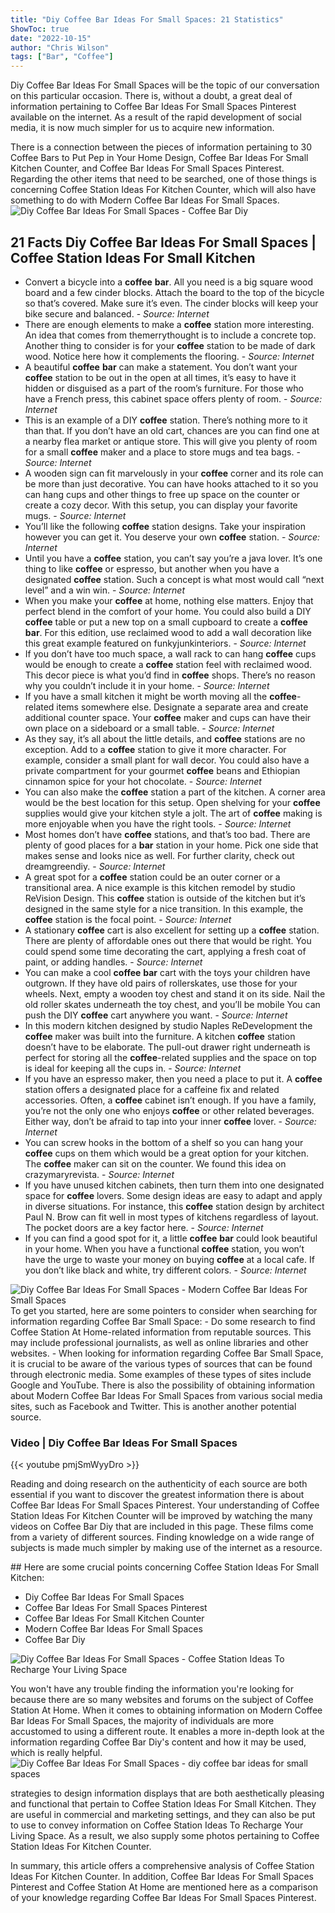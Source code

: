 ```yaml
---
title: "Diy Coffee Bar Ideas For Small Spaces: 21 Statistics"
ShowToc: true 
date: "2022-10-15"
author: "Chris Wilson" 
tags: ["Bar", "Coffee"]
---
```


Diy Coffee Bar Ideas For Small Spaces will be the topic of our conversation on this particular occasion. There is, without a doubt, a great deal of information pertaining to Coffee Bar Ideas For Small Spaces Pinterest available on the internet. As a result of the rapid development of social media, it is now much simpler for us to acquire new information.

There is a connection between the pieces of information pertaining to 30 Coffee Bars to Put Pep in Your Home Design, Coffee Bar Ideas For Small Kitchen Counter, and Coffee Bar Ideas For Small Spaces Pinterest. Regarding the other items that need to be searched, one of those things is concerning Coffee Station Ideas For Kitchen Counter, which will also have something to do with Modern Coffee Bar Ideas For Small Spaces.
<img loading="lazy" src="http://www.architectureartdesigns.com/wp-content/uploads/2016/10/3-15.jpg" onerror="this.onerror=null;this.src='https://blogger.googleusercontent.com/img/a/AVvXsEhe7F7TRXHtjiKvHb5vS7DmnxvpHiDyoYyYvm1nHB3Qp2_w3BnM6A2eq4v7FYxCC9bfZt3a9vIMtAYEKUiaDQbHMg-ViyGmRIj39MLp0bGFfgfYw1Dc9q_H-T0wiTm3l0Uq42dETrN9eC8aGJ9_IORZsxST1AcLR7np1koOfcc7tnHa4S8Mwz_xD9d0=s16000';" alt="Diy Coffee Bar Ideas For Small Spaces - Coffee Bar Diy" >

## 21 Facts Diy Coffee Bar Ideas For Small Spaces | Coffee Station Ideas For Small Kitchen
-   Convert a bicycle into a **coffee** **bar**. All you need is a big square wood board and a few cinder blocks. Attach the board to the top of the bicycle so that’s covered. Make sure it’s even. The cinder blocks will keep your bike secure and balanced. - <cite>Source: Internet</cite>
-   There are enough elements to make a **coffee** station more interesting. An idea that comes from themerrythought is to include a concrete top. Another thing to consider is for your **coffee** station to be made of dark wood. Notice here how it complements the flooring. - <cite>Source: Internet</cite>
-   A beautiful **coffee** **bar** can make a statement. You don’t want your **coffee** station to be out in the open at all times, it’s easy to have it hidden or disguised as a part of the room’s furniture. For those who have a French press, this cabinet space offers plenty of room. - <cite>Source: Internet</cite>
-   This is an example of a DIY **coffee** station. There’s nothing more to it than that. If you don’t have an old cart, chances are you can find one at a nearby flea market or antique store. This will give you plenty of room for a small **coffee** maker and a place to store mugs and tea bags. - <cite>Source: Internet</cite>
-   A wooden sign can fit marvelously in your **coffee** corner and its role can be more than just decorative. You can have hooks attached to it so you can hang cups and other things to free up space on the counter or create a cozy decor. With this setup, you can display your favorite mugs. - <cite>Source: Internet</cite>
-   You’ll like the following **coffee** station designs. Take your inspiration however you can get it. You deserve your own **coffee** station. - <cite>Source: Internet</cite>
-   Until you have a **coffee** station, you can’t say you’re a java lover. It’s one thing to like **coffee** or espresso, but another when you have a designated **coffee** station. Such a concept is what most would call “next level” and a win win. - <cite>Source: Internet</cite>
-   When you make your **coffee** at home, nothing else matters. Enjoy that perfect blend in the comfort of your home. You could also build a DIY **coffee** table or put a new top on a small cupboard to create a **coffee** **bar**. For this edition, use reclaimed wood to add a wall decoration like this great example featured on funkyjunkinteriors. - <cite>Source: Internet</cite>
-   If you don’t have too much space, a wall rack to can hang **coffee** cups would be enough to create a **coffee** station feel with reclaimed wood. This decor piece is what you’d find in **coffee** shops. There’s no reason why you couldn’t include it in your home. - <cite>Source: Internet</cite>
-   If you have a small kitchen it might be worth moving all the **coffee**-related items somewhere else. Designate a separate area and create additional counter space. Your **coffee** maker and cups can have their own place on a sideboard or a small table. - <cite>Source: Internet</cite>
-   As they say, it’s all about the little details, and **coffee** stations are no exception. Add to a **coffee** station to give it more character. For example, consider a small plant for wall decor. You could also have a private compartment for your gourmet **coffee** beans and Ethiopian cinnamon spice for your hot chocolate. - <cite>Source: Internet</cite>
-   You can also make the **coffee** station a part of the kitchen. A corner area would be the best location for this setup. Open shelving for your **coffee** supplies would give your kitchen style a jolt. The art of **coffee** making is more enjoyable when you have the right tools. - <cite>Source: Internet</cite>
-   Most homes don’t have **coffee** stations, and that’s too bad. There are plenty of good places for a **bar** station in your home. Pick one side that makes sense and looks nice as well. For further clarity, check out dreamgreendiy. - <cite>Source: Internet</cite>
-   A great spot for a **coffee** station could be an outer corner or a transitional area. A nice example is this kitchen remodel by studio ReVision Design. This **coffee** station is outside of the kitchen but it’s designed in the same style for a nice transition. In this example, the **coffee** station is the focal point. - <cite>Source: Internet</cite>
-   A stationary **coffee** cart is also excellent for setting up a **coffee** station. There are plenty of affordable ones out there that would be right. You could spend some time decorating the cart, applying a fresh coat of paint, or adding handles. - <cite>Source: Internet</cite>
-   You can make a cool **coffee** **bar** cart with the toys your children have outgrown. If they have old pairs of rollerskates, use those for your wheels. Next, empty a wooden toy chest and stand it on its side. Nail the old roller skates underneath the toy chest, and you’ll be mobile You can push the DIY **coffee** cart anywhere you want. - <cite>Source: Internet</cite>
-   In this modern kitchen designed by studio Naples ReDevelopment the **coffee** maker was built into the furniture. A kitchen **coffee** station doesn’t have to be elaborate. The pull-out drawer right underneath is perfect for storing all the **coffee**-related supplies and the space on top is ideal for keeping all the cups in. - <cite>Source: Internet</cite>
-   If you have an espresso maker, then you need a place to put it. A **coffee** station offers a designated place for a caffeine fix and related accessories. Often, a **coffee** cabinet isn’t enough. If you have a family, you’re not the only one who enjoys **coffee** or other related beverages. Either way, don’t be afraid to tap into your inner **coffee** lover. - <cite>Source: Internet</cite>
-   You can screw hooks in the bottom of a shelf so you can hang your **coffee** cups on them which would be a great option for your kitchen. The **coffee** maker can sit on the counter. We found this idea on crazymaryrevista. - <cite>Source: Internet</cite>
-   If you have unused kitchen cabinets, then turn them into one designated space for **coffee** lovers. Some design ideas are easy to adapt and apply in diverse situations. For instance, this **coffee** station design by architect Paul N. Brow can fit well in most types of kitchens regardless of layout. The pocket doors are a key factor here. - <cite>Source: Internet</cite>
-   If you can find a good spot for it, a little **coffee** **bar** could look beautiful in your home. When you have a functional **coffee** station, you won’t have the urge to waste your money on buying **coffee** at a local cafe. If you don’t like black and white, try different colors. - <cite>Source: Internet</cite>


<img loading="lazy" src="http://philipbarron.net/wp-content/uploads/2016/08/media-room-man-cave-decor.jpg" onerror="this.onerror=null;this.src='https://blogger.googleusercontent.com/img/a/AVvXsEhe7F7TRXHtjiKvHb5vS7DmnxvpHiDyoYyYvm1nHB3Qp2_w3BnM6A2eq4v7FYxCC9bfZt3a9vIMtAYEKUiaDQbHMg-ViyGmRIj39MLp0bGFfgfYw1Dc9q_H-T0wiTm3l0Uq42dETrN9eC8aGJ9_IORZsxST1AcLR7np1koOfcc7tnHa4S8Mwz_xD9d0=s16000';" alt="Diy Coffee Bar Ideas For Small Spaces - Modern Coffee Bar Ideas For Small Spaces" >
To get you started, here are some pointers to consider when searching for information regarding Coffee Bar Small Space:
- Do some research to find Coffee Station At Home-related information from reputable sources. This may include professional journalists, as well as online libraries and other websites.
- When looking for information regarding Coffee Bar Small Space, it is crucial to be aware of the various types of sources that can be found through electronic media. Some examples of these types of sites include Google and YouTube. There is also the possibility of obtaining information about Modern Coffee Bar Ideas For Small Spaces from various social media sites, such as Facebook and Twitter. This is another another potential source.

### Video | Diy Coffee Bar Ideas For Small Spaces
{{< youtube pmjSmWyyDro >}} 


Reading and doing research on the authenticity of each source are both essential if you want to discover the greatest information there is about Coffee Bar Ideas For Small Spaces Pinterest.
Your understanding of Coffee Station Ideas For Kitchen Counter will be improved by watching the many videos on Coffee Bar Diy that are included in this page. These films come from a variety of different sources. Finding knowledge on a wide range of subjects is made much simpler by making use of the internet as a resource.
<script async="async" data-cfasync="false" src="//normallydemandedalter.com/fe63df3c5408708b15d8dc3d9b206b31/invoke.js"></script>
<div id="container-fe63df3c5408708b15d8dc3d9b206b31"></div>
## Here are some crucial points concerning Coffee Station Ideas For Small Kitchen:

- Diy Coffee Bar Ideas For Small Spaces
- Coffee Bar Ideas For Small Spaces Pinterest
- Coffee Bar Ideas For Small Kitchen Counter
- Modern Coffee Bar Ideas For Small Spaces
- Coffee Bar Diy

 <img loading="lazy" src="https://i.pinimg.com/736x/e7/c0/1f/e7c01fbf6749079151232c4b0bfcfef2.jpg" onerror="this.onerror=null;this.src='https://blogger.googleusercontent.com/img/a/AVvXsEhe7F7TRXHtjiKvHb5vS7DmnxvpHiDyoYyYvm1nHB3Qp2_w3BnM6A2eq4v7FYxCC9bfZt3a9vIMtAYEKUiaDQbHMg-ViyGmRIj39MLp0bGFfgfYw1Dc9q_H-T0wiTm3l0Uq42dETrN9eC8aGJ9_IORZsxST1AcLR7np1koOfcc7tnHa4S8Mwz_xD9d0=s16000';" alt="Diy Coffee Bar Ideas For Small Spaces - Coffee Station Ideas To Recharge Your Living Space" >

You won't have any trouble finding the information you're looking for because there are so many websites and forums on the subject of Coffee Station At Home.
When it comes to obtaining information on Modern Coffee Bar Ideas For Small Spaces, the majority of individuals are more accustomed to using a different route. It enables a more in-depth look at the information regarding Coffee Bar Diy's content and how it may be used, which is really helpful.
<img loading="lazy" src="https://i.pinimg.com/736x/f2/28/50/f22850545b3a67d96627a8a0e3a59988--coffee-shop-interiors-bar-ideas.jpg" onerror="this.onerror=null;this.src='https://blogger.googleusercontent.com/img/a/AVvXsEhe7F7TRXHtjiKvHb5vS7DmnxvpHiDyoYyYvm1nHB3Qp2_w3BnM6A2eq4v7FYxCC9bfZt3a9vIMtAYEKUiaDQbHMg-ViyGmRIj39MLp0bGFfgfYw1Dc9q_H-T0wiTm3l0Uq42dETrN9eC8aGJ9_IORZsxST1AcLR7np1koOfcc7tnHa4S8Mwz_xD9d0=s16000';" alt="Diy Coffee Bar Ideas For Small Spaces - diy coffee bar ideas for small spaces" >

strategies to design information displays that are both aesthetically pleasing and functional that pertain to Coffee Station Ideas For Small Kitchen. They are useful in commercial and marketing settings, and they can also be put to use to convey information on Coffee Station Ideas To Recharge Your Living Space. As a result, we also supply some photos pertaining to Coffee Station Ideas For Kitchen Counter.

In summary, this article offers a comprehensive analysis of Coffee Station Ideas For Kitchen Counter. In addition, Coffee Bar Ideas For Small Spaces Pinterest and Coffee Station At Home are mentioned here as a comparison of your knowledge regarding Coffee Bar Ideas For Small Spaces Pinterest.

	

